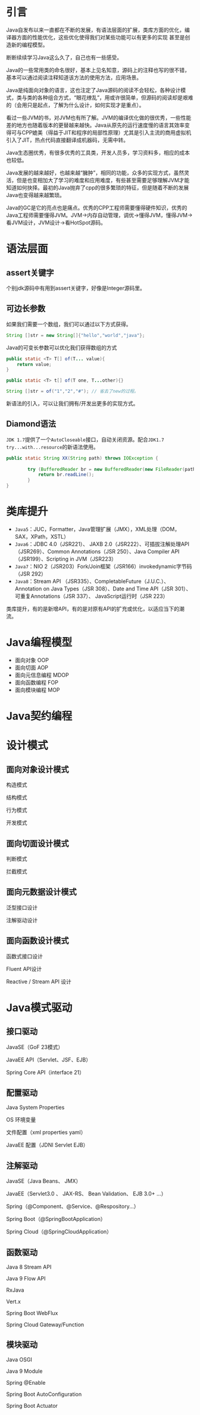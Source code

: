 # 引言

Java自发布以来一直都在不断的发展，有语法层面的扩展，类库方面的优化，编译器方面的性能优化，这些优化使得我们对某些功能可以有更多的实现 甚至是创造新的编程模型。

断断续续学习Java这么久了，自己也有一些感受。

Java的一些常用类的命名很好，基本上见名知意，源码上的注释也写的很不错，基本可以通过阅读注释知道该方法的使用方法，应用场景。

Java是纯面向对象的语言，这也注定了Java源码的阅读不会轻松，各种设计模式，类与类的各种组合方式，“眼花缭乱”，用或许很简单，但源码的阅读却是艰难的（会用只是起点，了解为什么设计，如何实现才是重点）。

看过一些JVM的书，对JVM也有所了解。JVM的编译优化做的很优秀，一些性能差的地方也随着版本的更替越来越快。Java从原先的运行速度慢的语言其效率变得可与CPP媲美（得益于JIT和程序的局部性原理）尤其是引入主流的商用虚拟机引入了JIT，热点代码直接翻译成机器码，无需中转。

Java生态圈优秀，有很多优秀的工具类，开发人员多，学习资料多，相应的成本也较低。

Java发展的越来越好，也越来越“臃肿”，相同的功能，众多的实现方式，虽然灵活，但是也变相加大了学习的难度和应用难度，有些甚至需要足够理解JVM才能知道如何抉择。最初的Java抛弃了cpp的很多繁琐的特征，但是随着不断的发展Java也变得越来越繁琐。

Java的GC是它的亮点也是痛点。优秀的CPP工程师需要懂得硬件知识，优秀的Java工程师需要懂得JVM。JVM->内存自动管理，调优->懂得JVM，懂得JVM->看JVM设计，JVM设计->看HotSpot源码。

# 语法层面

## assert关键字 

个别jdk源码中有用到assert关键字，好像是Integer源码里。

## 可边长参数

如果我们需要一个数组，我们可以通过以下方式获得。

```java
String []str = new String[]{"hello","world","java"};
```

Java的可变长参数可以优化我们获得数组的方式

```java
public static <T> T[] of(T... value){
	return value;    
}

public static <T> t[] of(T one, T...other){}

String []str = of("1","2","#"); // 省去了new的过程。
```

新语法的引入，可以让我们拥有/开发出更多的实现方式。

## Diamond语法

`JDK 1.7`提供了一个`AutoCloseable`接口，自动关闭资源。配合`JDK1.7 try...with...resource`的新语法使用。

```java
public static String XX(String path) throws IOException {
		
		try (BufferedReader br = new BufferedReader(new FileReader(path))) {
			return br.readLine();
		}
}
```

# 类库提升

- `Java5`：JUC，Formatter，Java管理扩展（JMX），XML处理（DOM，SAX，XPath，XSTL）
- `Java6`：JDBC 4.0（JSR221）、 JAXB 2.0（JSR222）、可插拔注解处理API（JSR269）、Common Annotations（JSR 250）、Java Compiler API（JSR199）、Scripting in JVM（JSR223）
- `Java7`：NIO 2（JSR203）Fork/Join框架（JSR166）invokedynamic字节码（JSR 292）
- `Java8`：Stream API （JSR335）、CompletableFuture（J.U.C.）、Annotation on Java Types（JSR 308）、Date and Time API（JSR 301）、可重复Annotations（JSR 337）、 JavaScript运行时（JSR 223）

类库提升，有的是新增API，有的是对原有API的扩充或优化，以适应当下的潮流。

# Java编程模型

- 面向对象 OOP
- 面向切面 AOP
- 面向元信息编程 MDOP
- 面向函数编程 FOP
- 面向模块编程 MOP

# Java契约编程

# 设计模式

## 面向对象设计模式

构造模式

结构模式

行为模式

开发模式

## 面向切面设计模式

判断模式

拦截模式

## 面向元数据设计模式

泛型接口设计

注解驱动设计

## 面向函数设计模式

函数式接口设计

Fluent API设计

Reactive / Stream API 设计

# Java模式驱动

## 接口驱动

JavaSE（GoF 23模式）

JavaEE API（Servlet、JSF、EJB）

Spring Core API（interface 21）

## 配置驱动

Java System Properties

OS 环境变量

文件配置（xml properties yaml）

JavaEE 配置（JDNI Servlet EJB）

## 注解驱动

JavaSE（Java Beans、 JMX）

JavaEE（Servlet3.0 、 JAX-RS、  Bean Validation、 EJB 3.0+ ...）

Spring（@Component、@Service、@Respository...）

Spring Boot（@SpringBootApplication）

Spring Cloud（@SpringCloudApplication）

## 函数驱动

Java 8 Stream API

Java 9 Flow API

RxJava

Vert.x

Spring Boot WebFlux

Spring Cloud Gateway/Function

## 模块驱动

Java OSGI

Java 9 Module

Spring @Enable

Spring Boot AutoConfiguration

Spring Boot Actuator

